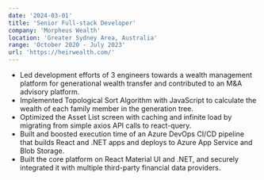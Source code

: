 ```yaml
---
date: '2024-03-01'
title: 'Senior Full-stack Developer'
company: 'Morpheus Wealth'
location: 'Greater Sydney Area, Australia'
range: 'October 2020 - July 2023'
url: 'https://heirwealth.com/'
---
```


- Led development efforts of 3 engineers towards a wealth management platform for generational wealth transfer and contributed to an M&A advisory platform.
- Implemented Topological Sort Algorithm with JavaScript to calculate the wealth of each family member in the generation tree.
- Optimized the Asset List screen with caching and infinite load by migrating from simple axios API calls to react-query.
- Built and boosted execution time of an Azure DevOps CI/CD pipeline that builds React and .NET apps and deploys to Azure App Service and Blob Storage.
- Built the core platform on React Material UI and .NET, and securely integrated it with multiple third-party financial data providers.

